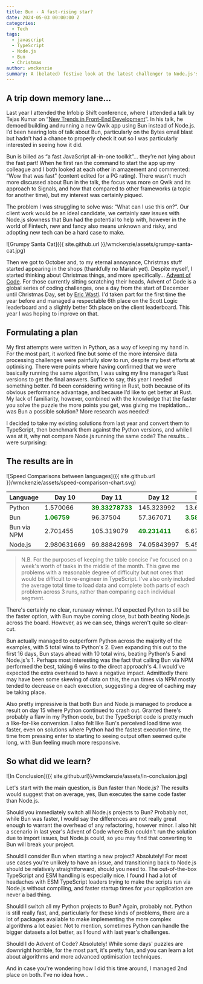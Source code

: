 ```yaml
---
title: Bun - A fast-rising star?
date: 2024-05-03 00:00:00 Z
categories:
  - Tech
tags:
  - javascript
  - TypeScript
  - Node.js
  - Bun
  - Christmas
author: wmckenzie
summary: A (belated) festive look at the latest challenger to Node.js's throne
---
```


<style>
@media print, screen and (min-width: 64em) {
    table {
        margin-left: calc((16.66667% + .9375rem)* -1);
        margin-right: calc((16.66667% + .9375rem)* -1);
    }
}
</style>

## A trip down memory lane...

Last year I attended the Infobip Shift conference, where I attended a talk by Tejas Kumar on “[New Trends in Front-End Development](https://www.youtube.com/watch?v=VINfWbaFBVs&list=PLuAItjWV4peETEf336UJKvDsI5RWbshUa&index=31&pp=iAQB)”. In his talk, he demoed building and running a new Qwik app using Bun instead of Node.js. I’d been hearing lots of talk about Bun, particularly on the Bytes email blast but hadn’t had a chance to properly check it out so I was particularly interested in seeing how it did.

Bun is billed as “a fast JavaScript all-in-one toolkit”... they’re not lying about the fast part! When he first ran the command to start the app up my colleague and I both looked at each other in amazement and commented: “Wow that was fast” (content edited for a PG rating). There wasn’t much more discussed about Bun in the talk, the focus was more on Qwik and its approach to Signals, and how that compared to other frameworks (a topic for another time), but my interest was certainly piqued.

The problem I was struggling to solve was: “What can I use this on?”. Our client work would be an ideal candidate, we certainly saw issues with Node.js slowness that Bun had the potential to help with, however in the world of Fintech, new and fancy also means unknown and risky, and adopting new tech can be a hard case to make.

![Grumpy Santa Cat]({{ site.github.url }}/wmckenzie/assets/grumpy-santa-cat.jpg)

Then we got to October and, to my eternal annoyance, Christmas stuff started appearing in the shops (thankfully no Mariah yet). Despite myself, I started thinking about Christmas things, and more specifically… [Advent of Code](https://adventofcode.com/). For those currently sitting scratching their heads, Advent of Code is a global series of coding challenges, one a day from the start of December until Christmas Day, set by [Eric Wastl](http://was.tl/). I'd taken part for the first time the year before and managed a respectable 6th place on the Scott Logic leaderboard and a slightly better 5th place on the client leaderboard. This year I was hoping to improve on that.

## Formulating a plan

My first attempts were written in Python, as a way of keeping my hand in. For the most part, it worked fine but some of the more intensive data processing challenges were painfully slow to run, despite my best efforts at optimising. There were points where having confirmed that we were basically running the same algorithm, I was using my line manager’s Rust versions to get the final answers. Suffice to say, this year I needed something better. I’d been considering writing in Rust, both because of its obvious performance advantage, and because I’d like to get better at Rust. My lack of familiarity, however, combined with the knowledge that the faster you solve the puzzle the more points you get, was giving me trepidation… was Bun a possible solution? More research was needed!

I decided to take my existing solutions from last year and convert them to TypeScript, then benchmark them against the Python versions, and while I was at it, why not compare Node.js running the same code? The results... were surprising:

## The results are in

![Speed Comparisons between languages]({{ site.github.url }}/wmckenzie/assets/speed-comparison-chart.svg)

| Language      | Day 10                                          | Day 11                                              | Day 12                                            | Day 13                                           | Day 14                                              | Day 15                                              | Day 16                                              |
| ------------- | ----------------------------------------------- | --------------------------------------------------- | ------------------------------------------------- | ------------------------------------------------ | --------------------------------------------------- | --------------------------------------------------- | --------------------------------------------------- |
| Python        | 1.570066                                        | <span style="color:green"><b>39.33278733</b></span> | 145.323992                                        | 13.61234967                                      | 4243.105014                                         | Failed                                              | <span style="color:green"><b>1874.640703</b></span> |
| Bun         | <span style="color:green"><b>1.06759</b></span> | 96.37504                                            | 57.367071                                         | <span style="color:green"><b>3.588709</b></span> | 1139.287269                                         | 8118.08808                                          | 3896.015796                                         |
| Bun via NPM | 2.701455                                        | 105.319079                                          | <span style="color:green"><b>49.231411</b></span> | 6.679770667                                      | <span style="color:green"><b>975.7302437</b></span> | <span style="color:green"><b>8085.080331</b></span> | 3948.378316                                         |
| Node.js        | 2.980631669                                     | 69.88842698                                         | 74.05843997                                       | 5.454815348                                      | 1994.470144                                         | 10390.28093                                         | 3724.372108                                         |

> N.B. For the purposes of keeping the table concise I've focused on a week's worth of tasks in the middle of the month. This gave me problems with a reasonable degree of difficulty but not ones that would be difficult to re-engineer in TypeScript. I've also only included the average total time to load data and complete both parts of each problem across 3 runs, rather than comparing each individual segment.

There's certainly no clear, runaway winner. I'd expected Python to still be the faster option, with Bun maybe coming close, but both beating Node.js across the board. However, as we can see, things weren't quite so clear-cut.

Bun actually managed to outperform Python across the majority of the examples, with 5 total wins to Python's 2. Even expanding this out to the first 16 days, Bun stays ahead with 10 total wins, beating Python's 5 and Node.js's 1. Perhaps most interesting was the fact that calling Bun via NPM performed the best, taking
6 wins to the direct approach's 4. I would've expected the extra overhead to have a negative impact. Admittedly there may have been some skewing of data on this, the run
times via NPM mostly tended to decrease on each execution, suggesting a degree of caching may be taking place.

Also pretty impressive is that both Bun and Node.js managed to produce a result on day 15 where Python continued to crash out. Granted there's probably a flaw in my Python code,
but the TypeScript code is pretty much a like-for-like conversion. I also felt like Bun's perceived load time was faster, even on solutions where Python had the
fastest execution time, the time from pressing enter to starting to seeing output often seemed quite long, with Bun feeling much more responsive.

## So what did we learn?

![In Conclusion]({{ site.github.url}}/wmckenzie/assets/in-conclusion.jpg)

Let's start with the main question, is Bun faster than Node.js? The results would suggest that on average, yes, Bun executes the same code faster than Node.js.

Should you immediately switch all Node.js projects to Bun? Probably not, while Bun was faster, I would say the differences are not really great enough to warrant the
overhead of any refactoring, however minor. I also hit a scenario in last year's Advent of Code where Bun couldn't run the solution due to import issues, but Node.js could,
so you may find that converting to Bun will break your project.

Should I consider Bun when starting a new project? Absolutely! For most use cases you're unlikely to have an issue, and transitioning back to Node.js should be relatively 
straightforward, should you need to. The out-of-the-box TypeScript and ESM handling is especially nice. I found I had a lot of headaches with ESM TypeScript loaders trying to 
make the scripts run via Node.js without compiling, and faster startup times for your application are never a bad thing.

Should I switch all my Python projects to Bun? Again, probably not. Python is still really fast, and, particularly for these kinds of problems, there are a lot of packages
available to make implementing the more complex algorithms a lot easier. Not to mention, sometimes Python can handle the bigger datasets a lot better, as I found with last year's challenges.

Should I do Advent of Code? Absolutely! While some days' puzzles are downright horrible, for the most part, it's pretty fun, and you can learn a lot about algorithms and more
advanced optimisation techniques.

And in case you're wondering how I did this time around, I managed 2nd place on both. I've no idea how...
